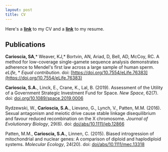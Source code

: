 ```yaml
---
layout: post
title: CV
---
```

Here's a **[link](https://drive.google.com/uc?id=1ib1U1J82RV1Z33QT39u8M_BGk_nJ-LMk&export=download)** to my CV and a **[link](https://drive.google.com/uc?id=1g_VISyFLMjH4smPUAiEGWKRyim5eJy3F&export=download)** to my resume.

## Publications

**Carioscia, SA**,\* Weaver, KJ,\* Bortvin, AN, Ariad, D, Bell, AD, McCoy, RC. A method for low-coverage single-gamete sequence analysis demonstrates adherence to Mendel's first law across a large sample of human sperm. *eLife*, \* *Equal contribution*. doi: [https://doi.org/10.7554/eLife.76383](https://doi.org/10.7554/eLife.76383) 

**Carioscia, S.A.**, Linck, E., Crane, K., Lal, B. (2019). Assessment of the Utility of a Government Strategic Investment Fund for Space. *New Space*, 62(7). doi: [doi.org/10.1089/space.2019.0006](doi.org/10.1089/space.2019.0006)

Rydzewski, W., **Carioscia, S.A.**, Lievano, G., Lynch, V., Patten, M.M. (2016). Sexual antagonism and meiotic drive cause stable linkage disequilibrium and favour reduced recombination on the X chromosome. *Journal of Evolutionary Biology*, 29(6). doi: [doi/abs/10.1111/jeb.12866](doi/abs/10.1111/jeb.12866)

Patten, M.M., **Carioscia, S.A.**, Linnen, C. (2015). Biased introgression of mitochondrial and nuclear genes: A comparison of diploid and haplodiploid systems. *Molecular Ecology*, 24(20). doi: [doi/abs/10.1111/mec.13318](doi/abs/10.1111/mec.13318)